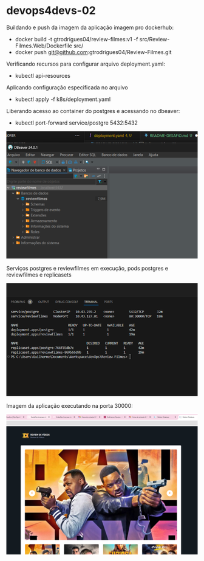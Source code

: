 # devops4devs-02

Buildando e push da imagem da aplicação imagem pro dockerhub:
 - docker build -t gtrodrigues04/review-filmes:v1 -f src/Review-Filmes.Web/Dockerfile src/
 - docker push git@github.com:gtrodrigues04/Review-Filmes.git

Verificando recursos para configurar arquivo deployment.yaml:
 - kubectl api-resources
 
Aplicando configuração especificada no arquivo 
- kubectl apply -f k8s/deployment.yaml

Liberando acesso ao container do postgres e acessando no dbeaver:
 - kubectl port-forward service/postgre 5432:5432

 ![Alt text](image.png)

 Serviços postgres e reviewfilmes em execução, pods postgres e reviewfilmes e replicasets

 ![Alt text](image-1.png)

 Imagem da aplicação executando na porta 30000:

 ![Alt text](image-2.png)